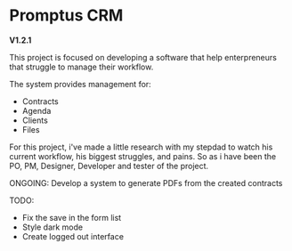 # Promptus CRM
**V1.2.1**

This project is focused on developing a software that help enterpreneurs that struggle to manage their workflow.

The system provides management for:
- Contracts
- Agenda
- Clients
- Files

For this project, i've made a little research with my stepdad to watch his current workflow, his biggest struggles, and pains.
So as i have been the PO, PM, Designer, Developer and tester of the project.


ONGOING:
Develop a system to generate PDFs from the created contracts


TODO:
- Fix the save in the form list
- Style dark mode
- Create logged out interface

